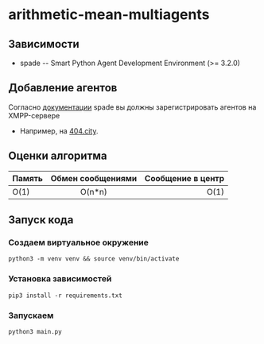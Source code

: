 # arithmetic-mean-multiagents

## Зависимости
* spade -- Smart Python Agent Development Environment (>= 3.2.0)

## Добавление агентов
Согласно [документации](https://spade-mas.readthedocs.io/en/latest/usage.html#quick-start) spade вы должны зарегистрировать агентов на XMPP-сервере
* Например, на [404.city](https://404.city/#registration).

## Оценки алгоритма
| Память        | Обмен сообщениями   | Сообщение в центр  | 
| ------------- |:-------------:      | -----:             |
| O(1)          | O(n*n)              |   O(1)             |

## Запуск кода
### Создаем виртуальное окружение
```shell
python3 -m venv venv && source venv/bin/activate
```
### Установка зависимостей
```shell
pip3 install -r requirements.txt
```
### Запускаем 
```shell
python3 main.py
```